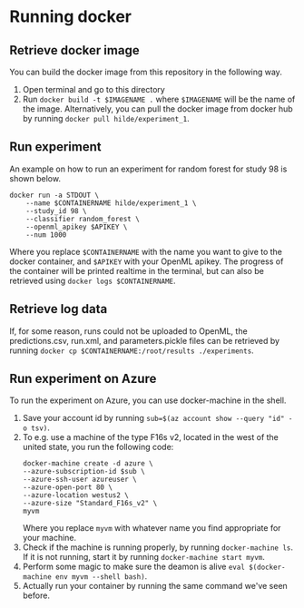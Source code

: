 # Running docker

## Retrieve docker image
You can build the docker image from this repository in the following way.
1. Open terminal and go to this directory
2. Run `docker build -t $IMAGENAME .` where `$IMAGENAME` will be the name of the image.
Alternatively, you can pull the docker image from docker hub by running `docker pull hilde/experiment_1`.

## Run experiment
An example on how to run an experiment for random forest for study 98 is shown below.
```
docker run -a STDOUT \
    --name $CONTAINERNAME hilde/experiment_1 \
    --study_id 98 \
    --classifier random_forest \
    --openml_apikey $APIKEY \
    --num 1000
```
Where you replace `$CONTAINERNAME` with the name you want to give to the docker container, and `$APIKEY` with your OpenML apikey. The progress of the container will be printed realtime in the terminal, but can also be retrieved using `docker logs $CONTAINERNAME`.

## Retrieve log data
If, for some reason, runs could not be uploaded to OpenML, the predictions.csv, run.xml, and parameters.pickle files can be retrieved by running `docker cp $CONTAINERNAME:/root/results ./experiments`.

## Run experiment on Azure
To run the experiment on Azure, you can use docker-machine in the shell.

1. Save your account id by running `sub=$(az account show --query "id" -o tsv)`.
2. To e.g. use a machine of the type F16s v2, located in the west of the united state, you run the following code:
    ```
    docker-machine create -d azure \
    --azure-subscription-id $sub \
    --azure-ssh-user azureuser \
    --azure-open-port 80 \
    --azure-location westus2 \
    --azure-size "Standard_F16s_v2" \
    myvm
    ```
    Where you replace `myvm` with whatever name you find appropriate for your machine.
3. Check if the machine is running properly, by running `docker-machine ls`. If it is not running, start it by running `docker-machine start myvm`.
4. Perform some magic to make sure the deamon is alive `eval $(docker-machine env myvm --shell bash)`.
5. Actually run your container by running the same command we've seen before.

